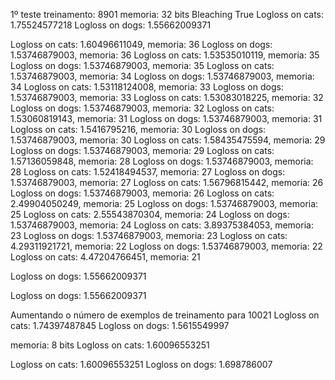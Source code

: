 1º teste
treinamento: 8901
memoria: 32 bits
Bleaching True
Logloss on cats: 1.75524577218
Logloss on dogs: 1.55662009371

Logloss on cats: 1.60496611049, memoria: 36
Logloss on dogs: 1.53746879003, memoria: 36
Logloss on cats: 1.53535010119, memoria: 35
Logloss on dogs: 1.53746879003, memoria: 35
Logloss on cats: 1.53746879003, memoria: 34
Logloss on dogs: 1.53746879003, memoria: 34
Logloss on cats: 1.53118124008, memoria: 33
Logloss on dogs: 1.53746879003, memoria: 33
Logloss on cats: 1.53083018225, memoria: 32
Logloss on dogs: 1.53746879003, memoria: 32
Logloss on cats: 1.53060819143, memoria: 31
Logloss on dogs: 1.53746879003, memoria: 31
Logloss on cats: 1.5416795216, memoria: 30
Logloss on dogs: 1.53746879003, memoria: 30
Logloss on cats: 1.58435475594, memoria: 29
Logloss on dogs: 1.53746879003, memoria: 29
Logloss on cats: 1.57136059848, memoria: 28
Logloss on dogs: 1.53746879003, memoria: 28
Logloss on cats: 1.52418494537, memoria: 27
Logloss on dogs: 1.53746879003, memoria: 27
Logloss on cats: 1.56796815442, memoria: 26
Logloss on dogs: 1.53746879003, memoria: 26
Logloss on cats: 2.49904050249, memoria: 25
Logloss on dogs: 1.53746879003, memoria: 25
Logloss on cats: 2.55543870304, memoria: 24
Logloss on dogs: 1.53746879003, memoria: 24
Logloss on cats: 3.89375384053, memoria: 23
Logloss on dogs: 1.53746879003, memoria: 23
Logloss on cats: 4.29311921721, memoria: 22
Logloss on dogs: 1.53746879003, memoria: 22
Logloss on cats: 4.47204766451, memoria: 21

Logloss on dogs: 1.55662009371

Logloss on dogs: 1.55662009371

Aumentando o número de exemplos de treinamento para 10021
Logloss on cats: 1.74397487845
Logloss on dogs: 1.5615549997


memoria: 8 bits
Logloss on cats: 1.60096553251



Logloss on cats: 1.60096553251
Logloss on dogs: 1.698786007
